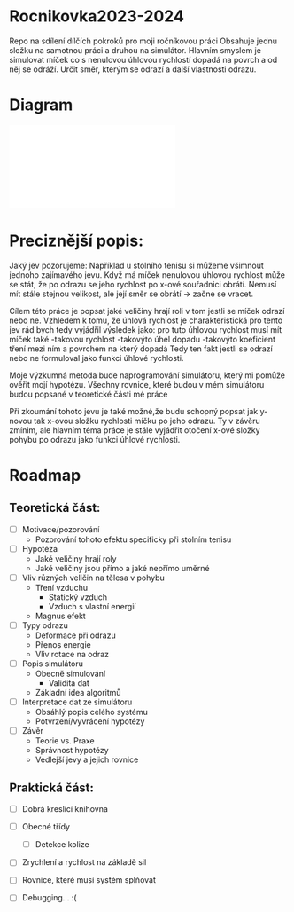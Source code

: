 # Rocnikovka2023-2024
Repo na sdílení dílčích pokroků pro moji ročníkovou práci
Obsahuje jednu složku na samotnou práci a druhou na simulátor.
Hlavním smyslem je simulovat míček co s nenulovou úhlovou rychlostí dopadá na povrch a od něj se odráží. Určit směr, kterým se odrazí a další vlastnosti odrazu.

# Diagram
![Diagram](prace/diagram/diagram.pdf)

# Preciznější popis:

Jaký jev pozorujeme:
Například u stolního tenisu si můžeme všimnout jednoho zajímavého jevu. Když má
míček nenulovou úhlovou rychlost může se stát, že po odrazu se jeho rychlost po
x-ové souřadnici obrátí. Nemusí mít stále stejnou velikost, ale její směr se
obrátí -> začne se vracet.

Cílem této práce je popsat jaké veličiny hrají roli v tom jestli se míček
odrazí nebo ne. Vzhledem k tomu, že úhlová rychlost je charakteristická pro
tento jev rád bych tedy vyjádřil výsledek jako:
pro tuto úhlovou rychlost musí mít míček také
-takovou rychlost
-takovýto úhel dopadu
-takovýto koeficient tření mezi ním a povrchem na který dopadá
Tedy ten fakt jestli se odrazí nebo ne formuloval jako funkci úhlové rychlosti.

Moje výzkumná metoda bude naprogramování simulátoru, který mi pomůže ověřit
mojí hypotézu. Všechny rovnice, které budou v mém simulátoru budou popsané v
teoretické části mé práce

Při zkoumání tohoto jevu je také možné,že budu schopný popsat jak y-novou tak
x-ovou složku rychlosti míčku po jeho odrazu. Ty v závěru zmínim, ale hlavním
téma práce je stále vyjádřit otočení x-ové složky pohybu po odrazu jako funkci
úhlové rychlosti.

# Roadmap

## Teoretická část:
- [ ] Motivace/pozorování
    * Pozorování tohoto efektu specificky při stolním tenisu
- [ ] Hypotéza
    * Jaké veličiny hrají roly
    * Jaké veličiny jsou přímo a jaké nepřímo uměrné
- [ ] Vliv různých veličin na tělesa v pohybu
    * Tření vzduchu
        * Statický vzduch
        * Vzduch s vlastní energií
    * Magnus efekt
- [ ] Typy odrazu
    * Deformace při odrazu
    * Přenos energie
    * Vliv rotace na odraz
- [ ] Popis simulátoru
    * Obecně simulování
      * Validita dat
    * Základní idea algoritmů
- [ ] Interpretace dat ze simulátoru
    * Obsáhlý popis celého systému
    * Potvrzení/vyvrácení hypotézy
- [ ] Závěr
    * Teorie vs. Praxe
    * Správnost hypotézy
    * Vedlejší jevy a jejich rovnice

## Praktická část:
- [ ] Dobrá kreslící knihovna
- [ ] Obecné třídy
   - [ ] Detekce kolize 
- [ ] Zrychlení a rychlost na základě sil
- [ ] Rovnice, které musí systém splňovat
- [ ] Debugging... :(


